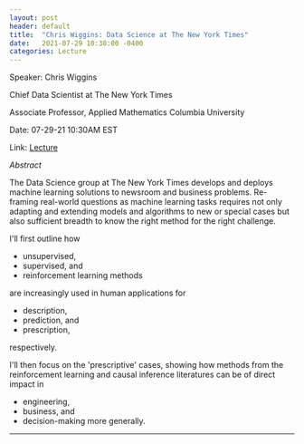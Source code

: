 ```yaml
---
layout: post
header: default
title:  "Chris Wiggins: Data Science at The New York Times"
date:   2021-07-29 10:30:00 -0400
categories: Lecture
---
```


Speaker: Chris Wiggins

Chief Data Scientist at The New York Times

Associate Professor, Applied Mathematics Columbia University

Date: 07-29-21 10:30AM EST

Link: [Lecture](https://columbiauniversity.zoom.us/j/93079929576?pwd=K1d1WHFjempUcUNsWHZFNHlQc2N5UT09)



*Abstract*

The Data Science group at The New York Times develops and deploys machine learning solutions to newsroom and business problems.
Re-framing real-world questions as machine learning tasks requires not only adapting and extending models and algorithms to new or special cases but also sufficient breadth to know the right method for the right challenge.

I'll first outline how

  - unsupervised,
  - supervised, and
  - reinforcement learning methods
  
are increasingly used in human applications for
  - description,
  - prediction, and
  - prescription,
  
respectively.

I'll then focus on the 'prescriptive' cases, showing how methods from the reinforcement learning and causal inference literatures can be of direct impact in

  - engineering,
  - business, and
  - decision-making more generally.

______
